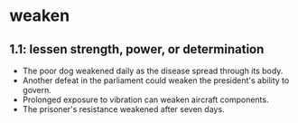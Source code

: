# weaken
## 1.1: lessen strength, power, or determination

  *  The poor dog weakened daily as the disease spread through its body.
  *  Another defeat in the parliament could weaken the president's ability to govern.
  *  Prolonged exposure to vibration can weaken aircraft components.
  *  The prisoner's resistance weakened after seven days.
